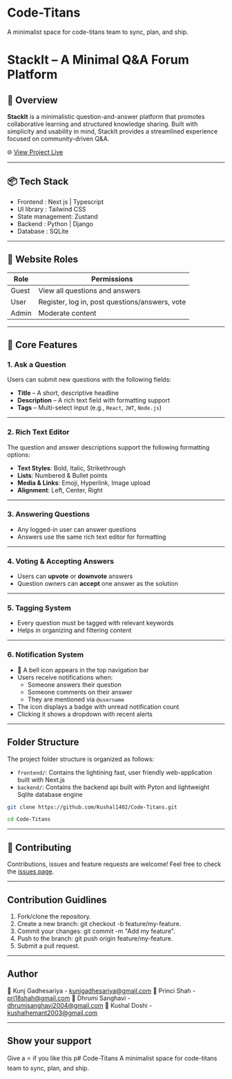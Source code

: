 # Code-Titans
A minimalist space for code-titans team to sync, plan, and ship.
# StackIt – A Minimal Q&A Forum Platform

## 🧩 Overview

**StackIt** is a minimalistic question-and-answer platform that promotes collaborative learning and structured knowledge sharing. Built with simplicity and usability in mind, StackIt provides a streamlined experience focused on community-driven Q&A.


🌐 [View Project Live](https://code-titans.vercel.app/)

---

## 📦 Tech Stack
- Frontend : Next js | Typescript
- UI library : Tailwind CSS
- State management: Zustand
- Backend : Python | Django
- Database : SQLite

---

## 👥 Website Roles

| Role   | Permissions                                             |
|--------|---------------------------------------------------------|
| Guest  | View all questions and answers                          |
| User   | Register, log in, post questions/answers, vote          |
| Admin  | Moderate content                                        |

---

## 🔑 Core Features

### 1. **Ask a Question**
Users can submit new questions with the following fields:
- **Title** – A short, descriptive headline
- **Description** – A rich text field with formatting support
- **Tags** – Multi-select input (e.g., `React`, `JWT`, `Node.js`)

---

### 2. **Rich Text Editor**
The question and answer descriptions support the following formatting options:
- **Text Styles**: Bold, Italic, Strikethrough  
- **Lists**: Numbered & Bullet points  
- **Media & Links**: Emoji, Hyperlink, Image upload  
- **Alignment**: Left, Center, Right

---

### 3. **Answering Questions**
- Any logged-in user can answer questions
- Answers use the same rich text editor for formatting

---

### 4. **Voting & Accepting Answers**
- Users can **upvote** or **downvote** answers
- Question owners can **accept** one answer as the solution

---

### 5. **Tagging System**
- Every question must be tagged with relevant keywords
- Helps in organizing and filtering content

---

### 6. **Notification System**
- 🔔 A bell icon appears in the top navigation bar  
- Users receive notifications when:
  - Someone answers their question
  - Someone comments on their answer
  - They are mentioned via `@username`
- The icon displays a badge with unread notification count
- Clicking it shows a dropdown with recent alerts

---

## Folder Structure
The project folder structure is organized as follows:

- `frontend/`: Contains the lightining fast, user friendly web-application built with Next.js
- `backend/`: Contains the backend api built with Pyton and lightweight Sqlite database engine

```bash
git clone https://github.com/Kushal1402/Code-Titans.git
```

```bash
cd Code-Titans
```

---

## 🤝 Contributing

Contributions, issues and feature requests are welcome!
Feel free to check the [issues page](https://github.com/Kushal1402/Code-Titans/issues).


---

## Contribution Guidlines
1. Fork/clone the repository.
2. Create a new branch: git checkout -b feature/my-feature.
3. Commit your changes: git commit -m "Add my feature".
4. Push to the branch: git push origin feature/my-feature.
5. Submit a pull request.

---

## Author
👤 Kunj Gadhesariya - kunjgadhesariya@gmail.com
👤 Princi Shah - pri18shah@gmail.com
👤 Dhrumi Sanghavi - dhrumisanghavi2004@gmail.com
👤 Kushal Doshi - kushalhemant2003@gmail.com

---

## Show your support
Give a ⭐️ if you like this p# Code-Titans
A minimalist space for code-titans team to sync, plan, and ship.
